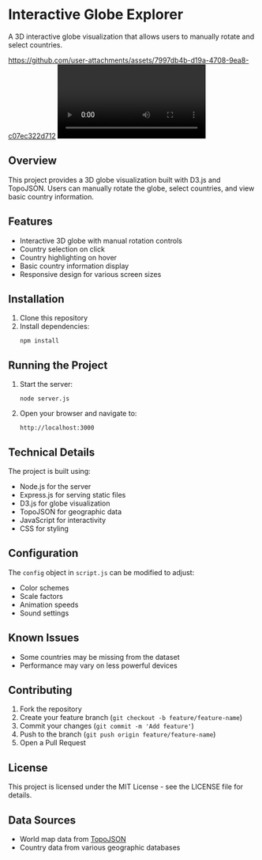 # Interactive Globe Explorer

A 3D interactive globe visualization that allows users to manually rotate and select countries.


https://github.com/user-attachments/assets/7997db4b-d19a-4708-9ea8-c07ec322d712
<video src="[https://user-images.githubusercontent.com/aaa.mp4](https://github.com/user-attachments/assets/7997db4b-d19a-4708-9ea8-c07ec322d712)"></video>

## Overview

This project provides a 3D globe visualization built with D3.js and TopoJSON. Users can manually rotate the globe, select countries, and view basic country information.

## Features

- Interactive 3D globe with manual rotation controls
- Country selection on click
- Country highlighting on hover
- Basic country information display
- Responsive design for various screen sizes

## Installation

1. Clone this repository
2. Install dependencies:
   ```
   npm install
   ```

## Running the Project

1. Start the server:
   ```
   node server.js
   ```
2. Open your browser and navigate to:
   ```
   http://localhost:3000
   ```

## Technical Details

The project is built using:
- Node.js for the server
- Express.js for serving static files
- D3.js for globe visualization
- TopoJSON for geographic data
- JavaScript for interactivity
- CSS for styling

## Configuration

The `config` object in `script.js` can be modified to adjust:
- Color schemes
- Scale factors
- Animation speeds
- Sound settings

## Known Issues

- Some countries may be missing from the dataset
- Performance may vary on less powerful devices

## Contributing

1. Fork the repository
2. Create your feature branch (`git checkout -b feature/feature-name`)
3. Commit your changes (`git commit -m 'Add feature'`)
4. Push to the branch (`git push origin feature/feature-name`)
5. Open a Pull Request

## License

This project is licensed under the MIT License - see the LICENSE file for details.

## Data Sources

- World map data from [TopoJSON](https://github.com/topojson/topojson)
- Country data from various geographic databases 

